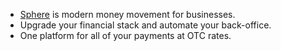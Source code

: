 * [Sphere](https://spherepay.co/) is modern money movement for businesses. 
* Upgrade your financial stack and automate your back-office.
* One platform for all of your payments at OTC rates.
